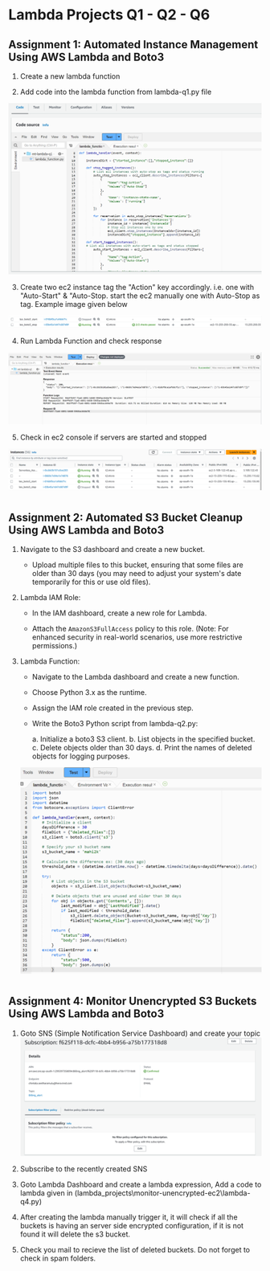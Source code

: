 # Lambda Projects Q1 - Q2 - Q6

## Assignment 1: Automated Instance Management Using AWS Lambda and Boto3

1. Create a new lambda function
    
2. Add code into the lambda function from lambda-q1.py file

![Alt text](image-1.png)

3. Create two ec2 instance tag the "Action" key accordingly. i.e. one with "Auto-Start" & "Auto-Stop. start the ec2 manually one with Auto-Stop as tag. Example image given below

![Alt text](image.png)

4. Run Lambda Function and check response

![Alt text](image-2.png)

5. Check in ec2 console if servers are started and stopped

![Alt text](image-3.png)

#
## Assignment 2: Automated S3 Bucket Cleanup Using AWS Lambda and Boto3

1. Navigate to the S3 dashboard and create a new bucket.

    - Upload multiple files to this bucket, ensuring that some files are older than 30 days (you may need to adjust your system's date temporarily for this or use old files).

2. Lambda IAM Role:

   - In the IAM dashboard, create a new role for Lambda.

   - Attach the `AmazonS3FullAccess` policy to this role. (Note: For enhanced security in real-world scenarios, use more restrictive permissions.)

3. Lambda Function:

   - Navigate to the Lambda dashboard and create a new function.

   - Choose Python 3.x as the runtime.

   - Assign the IAM role created in the previous step.

   - Write the Boto3 Python script from lambda-q2.py:

        a. Initialize a boto3 S3 client.
        b. List objects in the specified bucket.
        c. Delete objects older than 30 days.
        d. Print the names of deleted objects for logging purposes.

    ![Alt text](image-4.png)

#
## Assignment 4: Monitor Unencrypted S3 Buckets Using AWS Lambda and Boto3

1. Goto SNS (Simple Notification Service Dashboard) and create your topic
![Alt text](image-5.png)

2. Subscribe to the recently created SNS

3. Goto Lambda Dashboard and create a lambda expression, Add a code to lambda given in (lambda_projects\monitor-unencrypted-ec2\lambda-q4.py)

4. After creating the lambda manually trigger it, it will check if all the buckets is having an server side encrypted configuration, if it is not found it will delete the s3 bucket.

5. Check you mail to recieve the list of deleted buckets. Do not forget to check in spam folders.